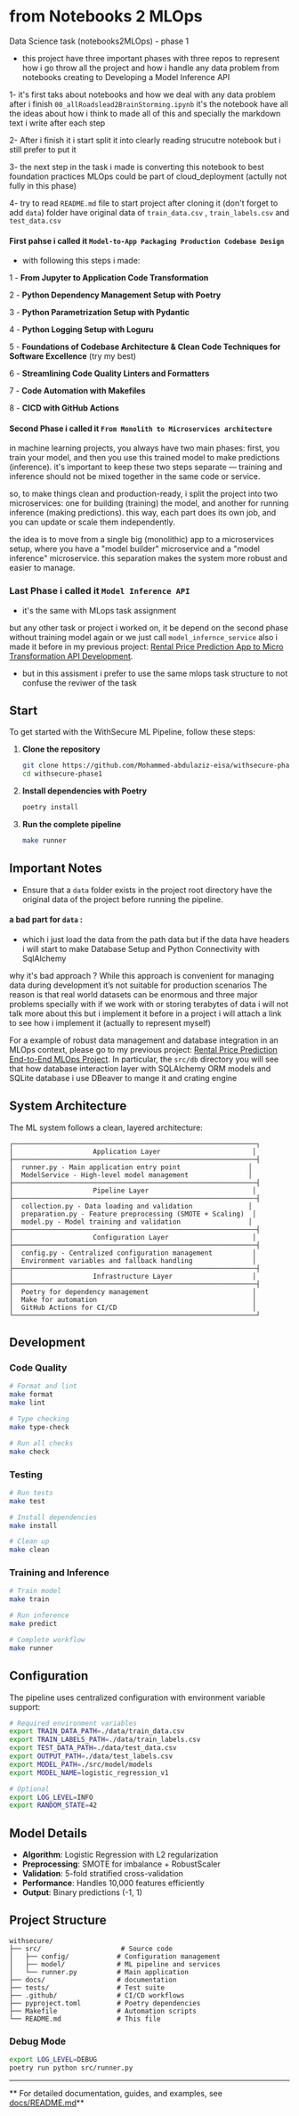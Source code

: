 # from Notebooks 2 MLOps


Data Science task (notebooks2MLOps) - phase 1 

- this project have three important phases with three repos to represent how i go throw all the project and how i handle any data problem from notebooks creating to Developing a Model Inference API 

1- it's first taks about notebooks and how we deal with any data problem after i finish `00_allRoadslead2BrainStorming.ipynb` it's the notebook have all the ideas about how i think to made all of this and specially the markdown text i write after each step 

2- After i finish it i start split it into clearly reading strucutre notebook but i still prefer to put it 

3- the next step in the task i made is converting this notebook to best foundation practices MLOps could be part of cloud_deployment (actully not fully in this phase)

4- try to read `README.md` file to start project after cloning it (don't forget to add `data`) folder have original data of `train_data.csv` , `train_labels.csv` and `test_data.csv`


#### First pahse i called it `Model-to-App Packaging Production Codebase Design`
- with following this steps i made:

1 - **From Jupyter to Application Code Transformation**

2 - **Python Dependency Management Setup with Poetry**

3 - **Python Parametrization Setup with Pydantic**

4 - **Python Logging Setup with Loguru**

5 - **Foundations of Codebase Architecture & Clean Code Techniques for Software Excellence** (try my best)

6 - **Streamlining Code Quality Linters and Formatters**

7 - **Code Automation with Makefiles**

8 - **CICD with GitHub Actions**

#### Second Phase i called it `From Monolith to Microservices architecture`

in machine learning projects, you always have two main phases: first, you train your model, and then you use this trained model to make predictions (inference). it's important to keep these two steps separate — training and inference should not be mixed together in the same code or service.

so, to make things clean and production-ready, i split the project into two microservices: one for building (training) the model, and another for running inference (making predictions). this way, each part does its own job, and you can update or scale them independently.

the idea is to move from a single big (monolithic) app to a microservices setup, where you have a "model builder" microservice and a "model inference" microservice. this separation makes the system more robust and easier to manage.


### Last Phase i called it `Model Inference API`

- it's the same with MLops task assignment 

but any other task or project i worked on, it be depend on the second phase without training model again or we just call `model_infernce_service` also i made it before in my previous project: [Rental Price Prediction App to Micro Transformation API Development](https://github.com/Mohammed-abdulaziz-eisa/Rental-Price-Prediction-App-to-Micro-Transformation-API-Development). 

- but in this assisment i prefer to use the same mlops task structure to not confuse the reviwer of the task 

##  Start 

To get started with the WithSecure ML Pipeline, follow these steps:

1. **Clone the repository**
   ```bash
   git clone https://github.com/Mohammed-abdulaziz-eisa/withsecure-phase1
   cd withsecure-phase1
   ```

2. **Install dependencies with Poetry**
   ```bash
   poetry install
   ```

3. **Run the complete pipeline**
   ```bash
   make runner
   ```

##  Important Notes

- Ensure that a `data` folder exists in the project root directory have the original data of the project before running the pipeline.

#### a bad part for `data` :

- which i just load the data from the path data but if the data have headers i will start to make Database Setup and Python Connectivity with SqlAlchemy 

why it's bad approach ?
While this approach is convenient for managing data during development it’s not suitable for production scenarios The reason is that real world datasets can be enormous and three major problems specially with if we work with or storing terabytes of data i will not talk more about this but i implement it before in a project i will attach a link to see how i implement it (actually to represent myself)

For a example of robust data management and database integration in an MLOps context, please go to my previous project: [Rental Price Prediction End-to-End MLOps Project](https://github.com/Mohammed-abdulaziz-eisa/Rental-Price-Prediction-End-to-End-MLOps-Project). In particular, the `src/db` directory you will see that how  database interaction layer with SQLAlchemy ORM models  and SQLite database 
i use DBeaver to mange it and crating engine  

##  System Architecture

The ML system follows a clean, layered architecture:

```
┌─────────────────────────────────────────────────────────────┐
│                    Application Layer                       │
├─────────────────────────────────────────────────────────────┤
│  runner.py - Main application entry point                 │
│  ModelService - High-level model management               │
├─────────────────────────────────────────────────────────────┤
│                    Pipeline Layer                          │
├─────────────────────────────────────────────────────────────┤
│  collection.py - Data loading and validation              │
│  preparation.py - Feature preprocessing (SMOTE + Scaling)  │
│  model.py - Model training and validation                 │
├─────────────────────────────────────────────────────────────┤
│                    Configuration Layer                     │
├─────────────────────────────────────────────────────────────┤
│  config.py - Centralized configuration management          │
│  Environment variables and fallback handling               │
├─────────────────────────────────────────────────────────────┤
│                    Infrastructure Layer                    │
├─────────────────────────────────────────────────────────────┤
│  Poetry for dependency management                          │
│  Make for automation                                       │
│  GitHub Actions for CI/CD                                  │
└─────────────────────────────────────────────────────────────┘
```

## Development

### Code Quality
```bash
# Format and lint
make format
make lint

# Type checking
make type-check

# Run all checks
make check
```

### Testing
```bash
# Run tests
make test

# Install dependencies
make install

# Clean up
make clean
```

### Training and Inference
```bash
# Train model
make train

# Run inference
make predict

# Complete workflow
make runner
```

## Configuration

The pipeline uses centralized configuration with environment variable support:

```bash
# Required environment variables
export TRAIN_DATA_PATH=./data/train_data.csv
export TRAIN_LABELS_PATH=./data/train_labels.csv
export TEST_DATA_PATH=./data/test_data.csv
export OUTPUT_PATH=./data/test_labels.csv
export MODEL_PATH=./src/model/models
export MODEL_NAME=logistic_regression_v1

# Optional
export LOG_LEVEL=INFO
export RANDOM_STATE=42
```

## Model Details

- **Algorithm**: Logistic Regression with L2 regularization
- **Preprocessing**: SMOTE for imbalance + RobustScaler
- **Validation**: 5-fold stratified cross-validation
- **Performance**: Handles 10,000 features efficiently
- **Output**: Binary predictions (-1, 1)


## Project Structure

```
withsecure/
├── src/                    # Source code
│   ├── config/            # Configuration management
│   ├── model/             # ML pipeline and services
│   └── runner.py          # Main application
├── docs/                  # documentation
├── tests/                 # Test suite
├── .github/               # CI/CD workflows
├── pyproject.toml         # Poetry dependencies
├── Makefile               # Automation scripts
└── README.md              # This file
```


### Debug Mode
```bash
export LOG_LEVEL=DEBUG
poetry run python src/runner.py
```


---

** For detailed documentation, guides, and examples, see [docs/README.md](docs/README.md)**
